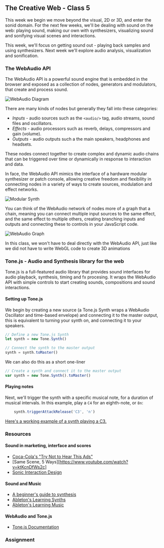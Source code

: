 ## The Creative Web - Class 5

This week we begin we move beyond the visual, 2D or 3D, and enter the sonid domain.
For the next few weeks, we'll be dealing with sound on the web: playing sound, making our 
own with synthesizers, visualizing sound and sonifying visual scenes and interactions.

This week, we'll focus on getting sound out - playing back samples and using synthesizers.
Next week we'll explore audio analysis, visualization and sonification.

### The WebAudio API
The WebAudio API is a powerful sound engine that is embedded in the browser
and exposed as a collection of nodes, generators and modulators, that create
and process sound.

![WebAudio Diagram](https://webaudioapi.com/book/Web_Audio_API_Boris_Smus_html/images/waap_0103.png)

There are many kinds of nodes but generally they fall into these categories:
- *Inputs* - audio sources such as the `<audio/>` tag, audio streams, sound files and oscillators.
- *Effects* - audio processors such as reverb, delays, compressors and gain (volume).
- *Outputs* - audio outputs such a the main speakers, headphones and headsets.

These nodes connect together to create complex and dynamic audio chains that 
can be triggered over time or dynamically in response to interaction and data.

In face, the WebAudio API mimics the interface of a hardware modular synthesizer or patch console,
allowing creative freedom and flexibility in connecting nodes in a variety of ways to create sources,
modulation and effect networks.

![Modular Synth](https://vmp-www.imgix.net/images/modular_synth_header.original.png)

You can think of the WebAudio network of nodes more of a graph that a chain, meaning you
can connect multiple input sources to the same effect, and the same effect to multiple others,
creating branching inputs and outputs and connecting these to controls in your JavaScript code.

![WebAudio Graph](https://webaudioapi.com/book/Web_Audio_API_Boris_Smus_html/images/waap_0104.png)

In this class, we won't have to deal directly with the WebAudio API, just like we did not
have to write WebGL code to create 3D animations 

### Tone.js - Audio and Synthesis library for the web
Tone.js is a full-featured audio library that provides sound interfaces
for audio playback, synthesis, timing and fx procesing. It wraps the WebAudio API
with simple controls to start creating sounds, compositions and sound interactions.


#### Setting up Tone.js
We begin by creating a new source (a Tone.js Synth wraps a WebAudio Oscillator and time-based envelope) and connecting it to the master output, this is equivalent to turning your synth on, and connecting it to your speakers.
```javascript
// Define a new Tone.js Synth
let synth = new Tone.Synth()

// Connect the synth to the master output
synth = synth.toMaster()
```

We can also do this as a short one-liner
```javascript
// Create a synth and connect it to the master output
var synth = new Tone.Synth().toMaster()
```

#### Playing notes
Next, we'll trigger the synth with a specific musical note, for a duration of musical intervals.
In this example, play a `C4` for an eighth-note, or `8n`:
```javascript
	synth.triggerAttackRelease('C3', 'n')
```

[Here's a working example of a synth playing a C3.](https://jsfiddle.net/barakchamo/67098xyr/19/)



### Resources

#### Sound in marketing, interface and scores
- [Coca-Cola's "Try Not to Hear This Ads"](https://adage.com/creativity/work/coca-cola-try-not-hear/2166866)
- [Same Scene, 5 Ways][https://www.youtube.com/watch?v=ktKcnDfWs2c]
- [Sonic Interaction Design](https://en.wikipedia.org/wiki/Sonic_interaction_design)

#### Sound and Music
- [A beginner's guide to synthesis](https://gizmodo.com/a-beginners-guide-to-the-synth-1736978695)
- [Ableton's Learning Synths](https://learningsynths.ableton.com/get-started)
- [Ableton's Learning Music](https://learningmusic.ableton.com/index.html)

#### WebAudio and Tone.js
- [Tone.js Documentation](https://tonejs.github.io/)

### Assignment
